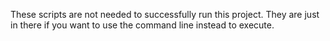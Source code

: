 These scripts are not needed to successfully run this project. They are just in there if you want to use the command line instead to execute.